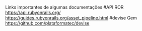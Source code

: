 Links importantes de algumas documentações
#API ROR
https://api.rubyonrails.org/
https://guides.rubyonrails.org/asset_pipeline.html
#devise Gem
https://github.com/plataformatec/devise
